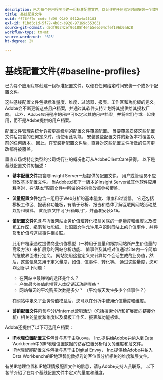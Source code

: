 ```yaml
---
description: 已为每个应用程序创建一组标准配置文件，以允许在任何给定时间安装一个或多个配置文件。
title: 基线配置文件
uuid: ff76ff7e-ccde-4d99-9109-8612a4a83183
exl-id: f1bd5c1d-5f79-4b8c-9928-97169d553631
source-git-commit: d9df90242ef96188f4e4b5e6d04cfef196b0a628
workflow-type: tm+mt
source-wordcount: '625'
ht-degree: 2%

---
```


# 基线配置文件{#baseline-profiles}

已为每个应用程序创建一组标准配置文件，以便在任何给定时间安装一个或多个配置文件。

这些基线配置文件包括标准量度、维度、过滤器、报表、工作区和功能板的定义。 Adobe会不断更新这些用户档案，并通过其软件支持计划将其提供给其授权厂商。 此外，Adobe应用程序的用户可以定义其他用户档案，并将它们与或一起使用，而不是Adobe提供的用户档案。

配置文件管理系统允许按更高级别的配置文件覆盖配置。 当要覆盖安装这些配置文件后包含的任何定义时，请使用此功能。 安装这些配置文件的新版本将覆盖以前的任何版本。 因此，在安装新配置文件后，直接对这些配置文件所做的任何更改都将被覆盖。

垂直市场或特定类型的公司或行业的概况也可从AdobeClientCare获得。 以下是基线配置文件的描述：

* **基本配置文件**&#x200B;包含随Insight Server一起提供的配置文件。 用户或管理员不应修改基本配置文件。 当Adobe发布下一版本的Insight Server或其他软件应用程序时，在“基本”配置文件中所做的任何修改都会被覆盖。
* **流量配置文件**&#x200B;包含一组用于Web分析的基本量度、维度和过滤器。 它还包括模板工作区、报表和功能板，有助于分析、报告和总体了解互联网网站活动总趋势和模式。 此配置文件可“开箱即用”，并基准安装Site。
* **值配置文件**&#x200B;包含与内置网站业务价值和转化模型关联的一组量度和维度以及模板工作区、报表和功能板。 此配置文件允许用户识别网站上的价值事件，并将货币价值与这些事件相关联。

   此用户档案通过提供商业价值模型（一种用于测量和跟踪网站所产生价值量的高级方法）来扩展您的网站分析功能。 值事件及其相对值通过Site内一个简单的拖放界面进行定义。 网站使用这些定义来计算每个会话生成的业务值，然后，这些信息又用于定义量度，如值、值事件、转化等。 通过这些量度，您可以回答以下问题：

   * 在网站中最赚钱的途径是什么？
   * 产生最大价值的推荐人或促销活动是哪些？
   * 网站每天的平均购买次数是多少？ （平均每天发生多少个值事件？）

   在网站中定义了业务价值模型后，您可以在分析中使用价值量度和维度。

* **营销配置文件**&#x200B;包含与分析Internet营销活动（包括搜索分析和扩展反向链接分析）相关的量度和维度以及模板工作区、报表和功能板集。

Adobe还提供了以下可选用户档案：

* **IP地理位置配置文件**&#x200B;包含与基于由Quova， Inc.提供给Adobe并纳入到Data Workbench中的IP地理位置数据的访客位置分析相关的维度和层文件。
* IP地理智能配置文件包括与基于由Digital Envoy， Inc.提供给Adobe并纳入Data Workbench的IP地理智能数据的访客位置分析相关的维度和层文件。

有关IP地理位置和IP地理情报配置文件的信息，请与Adobe支持人员联系。 以下各节介绍了在每个基线配置文件中定义的量度和维度。
